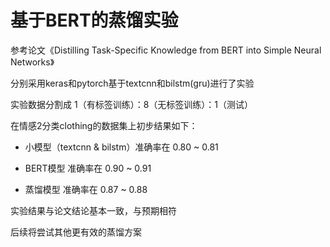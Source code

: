 基于BERT的蒸馏实验
================

参考论文《Distilling Task-Specific Knowledge from BERT into Simple Neural Networks》

分别采用keras和pytorch基于textcnn和bilstm(gru)进行了实验

实验数据分割成 1（有标签训练）：8（无标签训练）：1（测试）

在情感2分类clothing的数据集上初步结果如下：

 - 小模型（textcnn & bilstm）准确率在 0.80 ~ 0.81

 - BERT模型 准确率在 0.90 ~ 0.91

 - 蒸馏模型 准确率在 0.87 ~ 0.88

实验结果与论文结论基本一致，与预期相符

后续将尝试其他更有效的蒸馏方案
